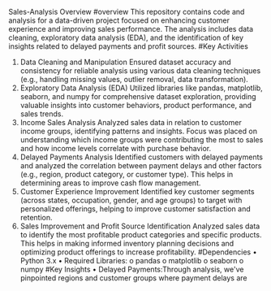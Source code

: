 Sales-Analysis Overview
#overview
  This repository contains code and analysis for a data-driven project focused on enhancing customer experience and improving sales performance. The analysis includes data cleaning, exploratory data analysis (EDA), and the identification of key insights related to delayed payments and profit sources.
#Key Activities
  1.	Data Cleaning and Manipulation
    Ensured dataset accuracy and consistency for reliable analysis using various data cleaning techniques (e.g., handling missing values, outlier removal, data 
   transformation).
 2.	Exploratory Data Analysis (EDA)
    Utilized libraries like pandas, matplotlib, seaborn, and numpy for comprehensive dataset exploration, providing valuable insights into customer behaviors, product 
    performance, and sales trends.
 3.	Income Sales Analysis
    Analyzed sales data in relation to customer income groups, identifying patterns and insights. Focus was placed on understanding which income groups were contributing 
    the most to sales and how income levels correlate with purchase behavior.
 4.	Delayed Payments Analysis
    Identified customers with delayed payments and analyzed the correlation between payment delays and other factors (e.g., region, product category, or customer type). 
    This helps in determining areas to improve cash flow management.
5.	Customer Experience Improvement
    Identified key customer segments (across states, occupation, gender, and age groups) to target with personalized offerings, helping to improve customer satisfaction and 
    retention.
6.	Sales Improvement and Profit Source Identification
    Analyzed sales data to identify the most profitable product categories and specific products. This helps in making informed inventory planning decisions and optimizing 
    product offerings to increase profitability.
#Dependencies
   •	Python 3.x
   •	Required Libraries:
   o	pandas
   o	matplotlib
   o	seaborn
   o	numpy
#Key Insights
   •	Delayed Payments:Through analysis, we've pinpointed regions and customer groups where payment delays are   	
  	
  	
  	
  	
  	
  	
